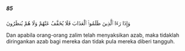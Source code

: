 ##### 85

<span class="ayah">وَإِذَا رَءَا ٱلَّذِينَ ظَلَمُوا۟ ٱلْعَذَابَ فَلَا يُخَفَّفُ عَنْهُمْ وَلَا هُمْ يُنظَرُونَ</span>

<span class="ayah_translation">Dan apabila orang-orang zalim telah menyaksikan azab, maka tidaklah diringankan azab bagi mereka dan tidak puIa mereka diberi tangguh.</span>
